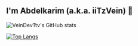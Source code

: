 ## I'm Abdelkarim (a.k.a. iiTzVein) 👋

![VeinDevTtv's GitHub stats](https://github-readme-stats.vercel.app/api?username=VeinDevTtv&show)

[![Top Langs](https://github-readme-stats.vercel.app/api/top-langs/?username=VeinDevTtv)](https://github.com/VeinDevTtv/github-readme-stats)
